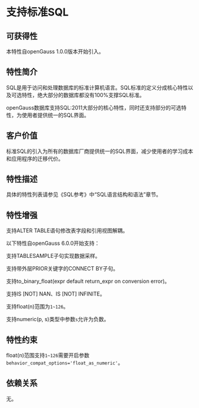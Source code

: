 # 支持标准SQL

## 可获得性<a name="section38134078"></a>

本特性自openGauss 1.0.0版本开始引入。

## 特性简介<a name="section7662382"></a>

SQL是用于访问和处理数据库的标准计算机语言。SQL标准的定义分成核心特性以及可选特性，绝大部分的数据库都没有100%支撑SQL标准。

openGauss数据库支持SQL:2011大部分的核心特性，同时还支持部分的可选特性，为使用者提供统一的SQL界面。

## 客户价值<a name="section1852576"></a>

标准SQL的引入为所有的数据库厂商提供统一的SQL界面，减少使用者的学习成本和应用程序的迁移代价。

## 特性描述<a name="section16673190"></a>

具体的特性列表请参见《SQL参考》中“SQL语言结构和语法”章节。

## 特性增强<a name="section15840983"></a>

支持ALTER TABLE语句修改表字段和引用视图解耦。

以下特性自openGauss 6.0.0开始支持：

支持TABLESAMPLE子句实现数据采样。

支持带外层PRIOR关键字的CONNECT BY子句。

支持to_binary_float(expr default return_expr on conversion error)。

支持IS [NOT] NAN、IS [NOT] INFINITE。

支持float(n)范围为`1~126`。

支持numeric(p, s)类型中参数`s`允许为负数。

## 特性约束<a name="section06531946143616"></a>

float(n)范围支持`1~126`需要开启参数`behavior_compat_options='float_as_numeric'`。

## 依赖关系<a name="section8351126"></a>

无。

